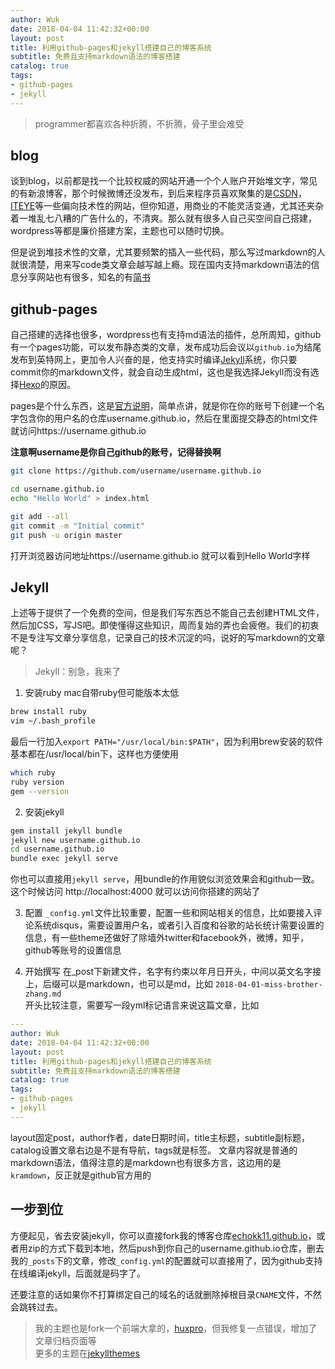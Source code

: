 ```yaml
---
author: Wuk
date: 2018-04-04 11:42:32+00:00
layout: post
title: 利用github-pages和jekyll搭建自己的博客系统
subtitle: 免费且支持markdown语法的博客搭建
catalog: true
tags:
- github-pages
- jekyll
---
```


> programmer都喜欢各种折腾，不折腾，骨子里会难受

## blog
谈到blog，以前都是找一个比较权威的网站开通一个个人账户开始堆文字，常见的有新浪博客，那个时候微博还没发布，到后来程序员喜欢聚集的是[CSDN](https://www.csdn.net/)，[ITEYE](http://www.iteye.com/)等一些偏向技术性的网站，但你知道，用商业的不能灵活变通，尤其还夹杂着一堆乱七八糟的广告什么的，不清爽。那么就有很多人自己买空间自己搭建，wordpress等都是廉价搭建方案，主题也可以随时切换。

但是说到堆技术性的文章，尤其要频繁的插入一些代码，那么写过markdown的人就很清楚，用来写code类文章会越写越上瘾。现在国内支持markdown语法的信息分享网站也有很多，知名的有[简书](https://www.jianshu.com/)

## github-pages
自己搭建的选择也很多，wordpress也有支持md语法的插件，总所周知，github有一个pages功能，可以发布静态类的文章，发布成功后会议以`github.io`为结尾发布到英特网上，更加令人兴奋的是，他支持实时编译[Jekyll](https://jekyllrb.com/)系统，你只要commit你的markdown文件，就会自动生成html，这也是我选择Jekyll而没有选择[Hexo](https://hexo.io/)的原因。

pages是个什么东西，这是[官方说明](https://pages.github.com/)，简单点讲，就是你在你的账号下创建一个名字包含你的用户名的仓库username.github.io，然后在里面提交静态的html文件就访问https://username.github.io

**注意啊username是你自己github的账号，记得替换啊**

```bash
git clone https://github.com/username/username.github.io

cd username.github.io
echo "Hello World" > index.html

git add --all
git commit -m "Initial commit"
git push -u origin master
```

打开浏览器访问地址https://username.github.io 就可以看到Hello World字样

## Jekyll
上述等于提供了一个免费的空间，但是我们写东西总不能自己去创建HTML文件，然后加CSS，写JS吧。即使懂得这些知识，周而复始的弄也会疲倦。我们的初衷不是专注写文章分享信息，记录自己的技术沉淀的吗，说好的写markdown的文章呢？

> Jekyll：别急，我来了

1. 安装ruby
mac自带ruby但可能版本太低
```bash
brew install ruby
vim ~/.bash_profile
```
最后一行加入`export PATH="/usr/local/bin:$PATH"`，因为利用brew安装的软件基本都在/usr/local/bin下，这样也方便使用
```bash
which ruby
ruby version
gem --version
```

2. 安装jekyll
```bash
gem install jekyll bundle
jekyll new username.github.io
cd username.github.io
bundle exec jekyll serve
```
你也可以直接用`jekyll serve`，用bundle的作用貌似浏览效果会和github一致。这个时候访问 http://localhost:4000 就可以访问你搭建的网站了

3. 配置
`_config.yml`文件比较重要，配置一些和网站相关的信息，比如要接入评论系统disqus，需要设置用户名，或者引入百度和谷歌的站长统计需要设置的信息，有一些theme还做好了除墙外twitter和facebook外，微博，知乎，github等账号的设置信息

4. 开始撰写
在_post下新建文件，名字有约束以年月日开头，中间以英文名字接上，后缀可以是markdown，也可以是md，比如
`2018-04-01-miss-brother-zhang.md`    
开头比较注意，需要写一段yml标记语言来说这篇文章，比如
```yml
---
author: Wuk
date: 2018-04-04 11:42:32+00:00
layout: post
title: 利用github-pages和jekyll搭建自己的博客系统
subtitle: 免费且支持markdown语法的博客搭建
catalog: true
tags:
- github-pages
- jekyll
---
```
layout固定post，author作者，date日期时间，title主标题，subtitle副标题，catalog设置文章右边是不是有导航，tags就是标签。
文章内容就是普通的markdown语法，值得注意的是markdown也有很多方言，这边用的是`kramdown`，反正就是github官方用的

## 一步到位
方便起见，省去安装jekyll，你可以直接fork我的博客仓库[echokk11.github.io](https://github.com/echokk11/echokk11.github.io)，或者用zip的方式下载到本地，然后push到你自己的username.github.io仓库，删去我的`_posts`下的文章，修改`_config.yml`的配置就可以直接用了，因为github支持在线编译jekyll，后面就是码字了。

还要注意的话如果你不打算绑定自己的域名的话就删除掉根目录`CNAME`文件，不然会跳转过去。

> 我的主题也是fork一个前端大拿的，[huxpro](https://github.com/Huxpro/huxpro.github.io)，但我修复一点错误，增加了文章归档页面等    
> 更多的主题在[jekyllthemes](http://jekyllthemes.org/)